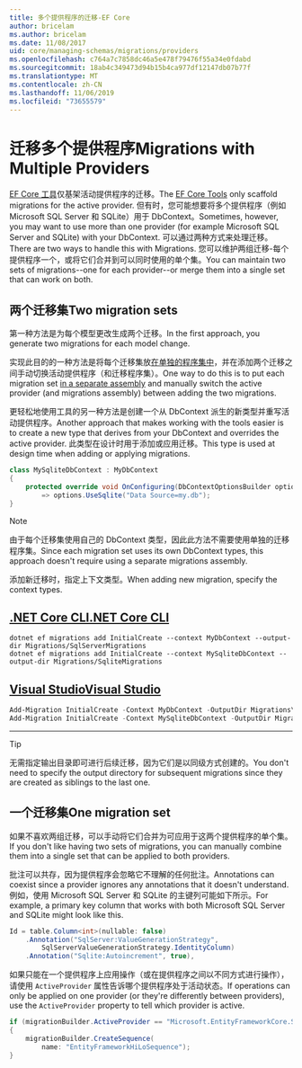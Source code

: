 ```yaml
---
title: 多个提供程序的迁移-EF Core
author: bricelam
ms.author: bricelam
ms.date: 11/08/2017
uid: core/managing-schemas/migrations/providers
ms.openlocfilehash: c764a7c7858dc46a5e478f79476f55a34e0fdabd
ms.sourcegitcommit: 18ab4c349473d94b15b4ca977df12147db07b77f
ms.translationtype: MT
ms.contentlocale: zh-CN
ms.lasthandoff: 11/06/2019
ms.locfileid: "73655579"
---
```

# <a name="migrations-with-multiple-providers"></a><span data-ttu-id="51a2c-102">迁移多个提供程序</span><span class="sxs-lookup"><span data-stu-id="51a2c-102">Migrations with Multiple Providers</span></span>

<span data-ttu-id="51a2c-103">[EF Core 工具][1]仅基架活动提供程序的迁移。</span><span class="sxs-lookup"><span data-stu-id="51a2c-103">The [EF Core Tools][1] only scaffold migrations for the active provider.</span></span> <span data-ttu-id="51a2c-104">但有时，您可能想要将多个提供程序（例如 Microsoft SQL Server 和 SQLite）用于 DbContext。</span><span class="sxs-lookup"><span data-stu-id="51a2c-104">Sometimes, however, you may want to use more than one provider (for example Microsoft SQL Server and SQLite) with your DbContext.</span></span> <span data-ttu-id="51a2c-105">可以通过两种方式来处理迁移。</span><span class="sxs-lookup"><span data-stu-id="51a2c-105">There are two ways to handle this with Migrations.</span></span> <span data-ttu-id="51a2c-106">您可以维护两组迁移-每个提供程序一个，或将它们合并到可以同时使用的单个集。</span><span class="sxs-lookup"><span data-stu-id="51a2c-106">You can maintain two sets of migrations--one for each provider--or merge them into a single set that can work on both.</span></span>

## <a name="two-migration-sets"></a><span data-ttu-id="51a2c-107">两个迁移集</span><span class="sxs-lookup"><span data-stu-id="51a2c-107">Two migration sets</span></span>

<span data-ttu-id="51a2c-108">第一种方法是为每个模型更改生成两个迁移。</span><span class="sxs-lookup"><span data-stu-id="51a2c-108">In the first approach, you generate two migrations for each model change.</span></span>

<span data-ttu-id="51a2c-109">实现此目的的一种方法是将每个迁移集放[在单独的程序集中][2]，并在添加两个迁移之间手动切换活动提供程序（和迁移程序集）。</span><span class="sxs-lookup"><span data-stu-id="51a2c-109">One way to do this is to put each migration set [in a separate assembly][2] and manually switch the active provider (and migrations assembly) between adding the two migrations.</span></span>

<span data-ttu-id="51a2c-110">更轻松地使用工具的另一种方法是创建一个从 DbContext 派生的新类型并重写活动提供程序。</span><span class="sxs-lookup"><span data-stu-id="51a2c-110">Another approach that makes working with the tools easier is to create a new type that derives from your DbContext and overrides the active provider.</span></span> <span data-ttu-id="51a2c-111">此类型在设计时用于添加或应用迁移。</span><span class="sxs-lookup"><span data-stu-id="51a2c-111">This type is used at design time when adding or applying migrations.</span></span>

``` csharp
class MySqliteDbContext : MyDbContext
{
    protected override void OnConfiguring(DbContextOptionsBuilder options)
        => options.UseSqlite("Data Source=my.db");
}
```

> [!NOTE]
> <span data-ttu-id="51a2c-112">由于每个迁移集使用自己的 DbContext 类型，因此此方法不需要使用单独的迁移程序集。</span><span class="sxs-lookup"><span data-stu-id="51a2c-112">Since each migration set uses its own DbContext types, this approach doesn't require using a separate migrations assembly.</span></span>

<span data-ttu-id="51a2c-113">添加新迁移时，指定上下文类型。</span><span class="sxs-lookup"><span data-stu-id="51a2c-113">When adding new migration, specify the context types.</span></span>

## <a name="net-core-clitabdotnet-core-cli"></a>[<span data-ttu-id="51a2c-114">.NET Core CLI</span><span class="sxs-lookup"><span data-stu-id="51a2c-114">.NET Core CLI</span></span>](#tab/dotnet-core-cli)

``` Console
dotnet ef migrations add InitialCreate --context MyDbContext --output-dir Migrations/SqlServerMigrations
dotnet ef migrations add InitialCreate --context MySqliteDbContext --output-dir Migrations/SqliteMigrations
```

## <a name="visual-studiotabvs"></a>[<span data-ttu-id="51a2c-115">Visual Studio</span><span class="sxs-lookup"><span data-stu-id="51a2c-115">Visual Studio</span></span>](#tab/vs)

``` powershell
Add-Migration InitialCreate -Context MyDbContext -OutputDir Migrations\SqlServerMigrations
Add-Migration InitialCreate -Context MySqliteDbContext -OutputDir Migrations\SqliteMigrations
```

***

> [!TIP]
> <span data-ttu-id="51a2c-116">无需指定输出目录即可进行后续迁移，因为它们是以同级方式创建的。</span><span class="sxs-lookup"><span data-stu-id="51a2c-116">You don't need to specify the output directory for subsequent migrations since they are created as siblings to the last one.</span></span>

## <a name="one-migration-set"></a><span data-ttu-id="51a2c-117">一个迁移集</span><span class="sxs-lookup"><span data-stu-id="51a2c-117">One migration set</span></span>

<span data-ttu-id="51a2c-118">如果不喜欢两组迁移，可以手动将它们合并为可应用于这两个提供程序的单个集。</span><span class="sxs-lookup"><span data-stu-id="51a2c-118">If you don't like having two sets of migrations, you can manually combine them into a single set that can be applied to both providers.</span></span>

<span data-ttu-id="51a2c-119">批注可以共存，因为提供程序会忽略它不理解的任何批注。</span><span class="sxs-lookup"><span data-stu-id="51a2c-119">Annotations can coexist since a provider ignores any annotations that it doesn't understand.</span></span> <span data-ttu-id="51a2c-120">例如，使用 Microsoft SQL Server 和 SQLite 的主键列可能如下所示。</span><span class="sxs-lookup"><span data-stu-id="51a2c-120">For example, a primary key column that works with both Microsoft SQL Server and SQLite might look like this.</span></span>

``` csharp
Id = table.Column<int>(nullable: false)
    .Annotation("SqlServer:ValueGenerationStrategy",
        SqlServerValueGenerationStrategy.IdentityColumn)
    .Annotation("Sqlite:Autoincrement", true),
```

<span data-ttu-id="51a2c-121">如果只能在一个提供程序上应用操作（或在提供程序之间以不同方式进行操作），请使用 `ActiveProvider` 属性告诉哪个提供程序处于活动状态。</span><span class="sxs-lookup"><span data-stu-id="51a2c-121">If operations can only be applied on one provider (or they're differently between providers), use the `ActiveProvider` property to tell which provider is active.</span></span>

``` csharp
if (migrationBuilder.ActiveProvider == "Microsoft.EntityFrameworkCore.SqlServer")
{
    migrationBuilder.CreateSequence(
        name: "EntityFrameworkHiLoSequence");
}
```

  [1]: ../../miscellaneous/cli/index.md
  [2]: projects.md
